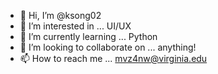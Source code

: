 - 👋 Hi, I’m @ksong02
- 👀 I’m interested in ... UI/UX
- 🌱 I’m currently learning ... Python
- 💞️ I’m looking to collaborate on ... anything! 
- 📫 How to reach me ... mvz4nw@virginia.edu

<!---
ksong02/ksong02 is a ✨ special ✨ repository because its `README.md` (this file) appears on your GitHub profile.
You can click the Preview link to take a look at your changes.
--->
